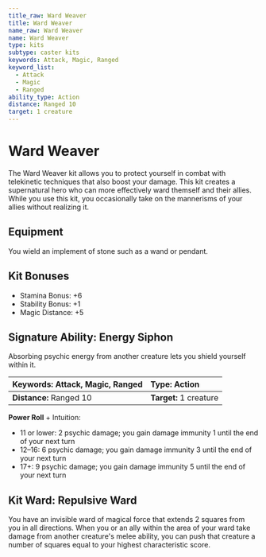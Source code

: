 ```yaml
---
title_raw: Ward Weaver
title: Ward Weaver
name_raw: Ward Weaver
name: Ward Weaver
type: kits
subtype: caster kits
keywords: Attack, Magic, Ranged
keyword_list:
  - Attack
  - Magic
  - Ranged
ability_type: Action
distance: Ranged 10
target: 1 creature
---
```


# Ward Weaver

The Ward Weaver kit allows you to protect yourself in combat with telekinetic techniques that also boost your damage. This kit creates a supernatural hero who can more effectively ward themself and their allies. While you use this kit, you occasionally take on the mannerisms of your allies without realizing it.

## Equipment

You wield an implement of stone such as a wand or pendant.

## Kit Bonuses

- Stamina Bonus: +6
- Stability Bonus: +1
- Magic Distance: +5

## Signature Ability: Energy Siphon

Absorbing psychic energy from another creature lets you shield yourself within it.

| **Keywords:** Attack, Magic, Ranged | **Type:** Action       |
| :---------------------------------- | :--------------------- |
| **Distance:** Ranged 10             | **Target:** 1 creature |

**Power Roll** + Intuition:

- 11 or lower: 2 psychic damage; you gain damage immunity 1 until the end of your next turn
- 12–16: 6 psychic damage; you gain damage immunity 3 until the end of your next turn
- 17+: 9 psychic damage; you gain damage immunity 5 until the end of your next turn

## Kit Ward: Repulsive Ward

You have an invisible ward of magical force that extends 2 squares from you in all directions. When you or an ally within the area of your ward take damage from another creature's melee ability, you can push that creature a number of squares equal to your highest characteristic score.
